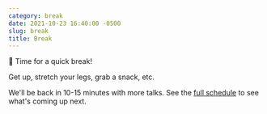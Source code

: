 ```yaml
---
category: break
date: 2021-10-23 16:40:00 -0500
slug: break
title: Break
---
```


🚶 Time for a quick break!

Get up, stretch your legs, grab a snack, etc.

We'll be back in 10-15 minutes with more talks. See the [full schedule](https://2021.djangocon.us/talks/) to see what's coming up next.
